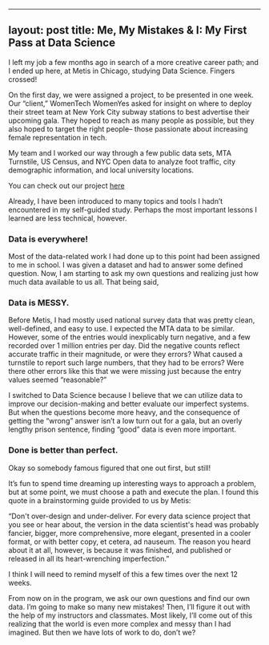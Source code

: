 
---
layout: post
title: Me, My Mistakes & I: My First Pass at Data Science
---

I left my job a few months ago in search of a more creative career path; and I ended up
here, at Metis in Chicago, studying Data Science. Fingers crossed!

On the first day, we were assigned a project, to be presented in one week. Our “client,”
WomenTech WomenYes asked for insight on where to deploy their street team at New York
City subway stations to best advertise their upcoming gala. They hoped to reach as many
people as possible, but they also hoped to target the right people– those passionate
about increasing female representation in tech. 

My team and I worked our way through a few public data sets, MTA Turnstile, US Census,
and NYC Open data to analyze foot traffic, city demographic information, and local
university locations. 
 
You can check out our project [here](https://github.com/camhilker/MTA-Turnstile-Analysis)


Already, I have been introduced to many topics and tools I hadn’t encountered in my self-guided study. Perhaps the most important lessons I learned are less technical, however. 


### Data is everywhere!

Most of the data-related work I had done up to this point had been assigned to me in school. I was given a dataset and had to answer some defined
question. Now, I am starting to ask my own questions and realizing just how much data available to us all. That being said, 


### Data is MESSY.

Before Metis, I had mostly used national survey data that was pretty clean, well-defined, and easy to use. I expected the MTA data to be similar.
However, some of the entries would inexplicably turn negative, and a few recorded over 1 million entries per day. Did the negative counts reflect
accurate traffic in their magnitude, or were they errors? What caused a turnstile to report such large numbers, that they had to be errors? Were there
other errors like this that we were missing just because the entry values seemed “reasonable?”

I switched to Data Science because I believe that we can utilize data to improve our decision-making and better evaluate our imperfect systems. But when
the questions become more heavy, and the consequence of getting the “wrong” answer isn’t a low turn out for a gala, but an overly lengthy prison
sentence, finding “good” data is even more important. 


### Done is better than perfect. 

Okay so somebody famous figured that one out first, but still!

It’s fun to spend time dreaming up interesting ways to approach a problem, but at some point, we must choose a path and execute the plan. I found this
quote in a brainstorming guide provided to us by Metis:

“Don't over-design and under-deliver. For every data science project that you see or hear about, the version in the data scientist's head was probably
fancier, bigger, more comprehensive, more elegant, presented in a cooler format, or with better copy, et cetera, ad nauseum. The reason you heard about
it at all, however, is because it was finished, and published or released in all its heart-wrenching imperfection.”

I think I will need to remind myself of this a few times over the next 12 weeks.

From now on in the program, we ask our own questions and find our own data. I’m going to make so many new mistakes! Then, I’ll figure it out with the
help of my instructors and classmates. Most likely, I’ll come out of this realizing that the world is even more complex and messy than I had imagined.
But then we have lots of work to do, don’t we?

